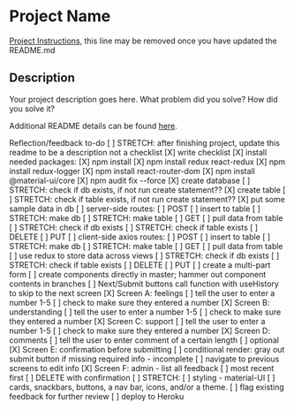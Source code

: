 # Project Name

[Project Instructions](./INSTRUCTIONS.md), this line may be removed once you have updated the README.md

## Description

Your project description goes here. What problem did you solve? How did you solve it?

Additional README details can be found [here](https://github.com/PrimeAcademy/readme-template/blob/master/README.md).


Reflection/feedback to-do
[ ] STRETCH: after finishing project, update this readme to be a description not a checklist
[X] write checklist
[X] install needed packages:
    [X] npm install
    [X] npm install redux react-redux
    [X] npm install redux-logger
    [X] npm install react-router-dom
    [X] npm install @material-ui/core
    [X] npm audit fix --force
[X] create database
    [ ] STRETCH: check if db exists, if not run create statement??
[X] create table
    [ ] STRETCH: check if table exists, if not run create statement??
[X] put some sample data in db
[ ] server-side routes:
    [ ] POST
        [ ] insert to table
        [ ] STRETCH: make db
        [ ] STRETCH: make table
    [ ] GET
        [ ] pull data from table
        [ ] STRETCH: check if db exists
        [ ] STRETCH: check if table exists
    [ ] DELETE
    [ ] PUT
[ ] client-side axios routes:
    [ ] POST
        [ ] insert to table
        [ ] STRETCH: make db
        [ ] STRETCH: make table
    [ ] GET
        [ ] pull data from table
            [ ] use redux to store data across views
        [ ] STRETCH: check if db exists
        [ ] STRETCH: check if table exists
    [ ] DELETE
    [ ] PUT
[ ] create a multi-part form
    [ ] create components directly in master; hammer out component contents in branches
    [ ] Next/Submit buttons call function with useHistory to skip to the next screen
    [X] Screen A: feelings
        [ ] tell the user to enter a number 1-5
        [ ] check to make sure they entered a number
    [X] Screen B: understanding
        [ ] tell the user to enter a number 1-5
        [ ] check to make sure they entered a number
    [X] Screen C: support
        [ ] tell the user to enter a number 1-5
        [ ] check to make sure they entered a number
    [X] Screen D: comments
        [ ] tell the user to enter comment of a certain length
        [ ] optional
    [X] Screen E: confirmation before submitting
        [ ] conditional render: gray out submit button if missing required info - incomplete
        [ ] navigate to previous screens to edit info
    [X] Screen F: admin - list all feedback
        [ ] most recent first
        [ ] DELETE with confirmation
[ ] STRETCH:
    [ ] styling - material-UI
        [ ] cards, snackbars, buttons, a nav bar, icons, and/or a theme. 
    [ ] flag existing feedback for further review
    [ ] deploy to Heroku